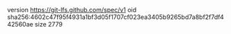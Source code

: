 version https://git-lfs.github.com/spec/v1
oid sha256:4602c47f95f4931a1bf3d05f1707cf023ea3405b9265bd7a8bf2f7df442560ae
size 2779
